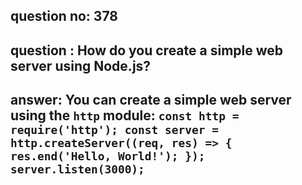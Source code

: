 
      
## question no: 378

## question : How do you create a simple web server using Node.js?

## answer: You can create a simple web server using the `http` module: `const http = require('http'); const server = http.createServer((req, res) => { res.end('Hello, World!'); }); server.listen(3000);`
      